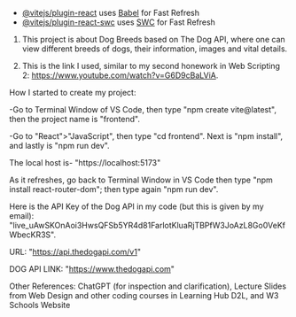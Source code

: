 
- [@vitejs/plugin-react](https://github.com/vitejs/vite-plugin-react/blob/main/packages/plugin-react) uses [Babel](https://babeljs.io/) for Fast Refresh
- [@vitejs/plugin-react-swc](https://github.com/vitejs/vite-plugin-react/blob/main/packages/plugin-react-swc) uses [SWC](https://swc.rs/) for Fast Refresh

1. This project is about Dog Breeds based on The Dog API, where one can view different breeds of dogs, their information, images and vital details.

2. This is the link I used, similar to my second honework in Web Scripting 2: https://www.youtube.com/watch?v=G6D9cBaLViA.

How I started to create my project: 

-Go to Terminal Window of VS Code, then type "npm create vite@latest", then the project name is "frontend". 

-Go to "React">"JavaScript", then type "cd frontend". Next is "npm install", and lastly is "npm run dev". 

The local host is- "https://localhost:5173"

As it refreshes, go back to Terminal Window in VS Code then type "npm install react-router-dom"; then type again "npm run dev". 

Here is the API Key of the Dog API in my code (but this is given by my email): "live_uAwSKOnAoi3HwsQFSb5YR4d81FarlotKluaRjTBPfW3JoAzL8Go0VeKfWbecKR3S".

URL: "https://api.thedogapi.com/v1"

DOG API LINK: "https://www.thedogapi.com"


Other References: ChatGPT (for inspection and clarification), Lecture Slides from Web Design and other coding courses in Learning Hub D2L, and W3 Schools Website



